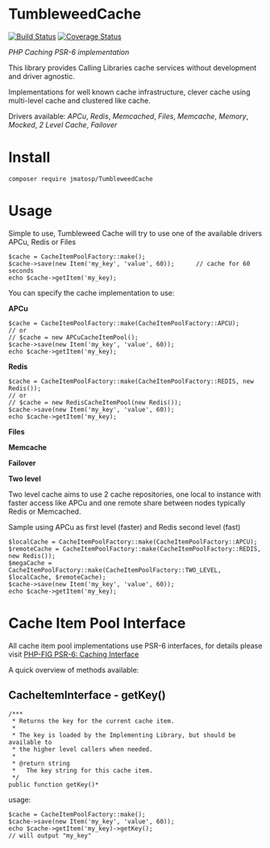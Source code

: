 TumbleweedCache
===============

[![Build Status](https://travis-ci.org/jmatosp/TumbleweedCache.svg?branch=master)](https://travis-ci.org/jmatosp/TumbleweedCache) [![Coverage Status](https://coveralls.io/repos/jmatosp/TumbleweedCache/badge.svg?branch=master&service=github)](https://coveralls.io/github/jmatosp/TumbleweedCache?branch=master)

*PHP Caching PSR-6 implementation*

This library provides Calling Libraries cache services without development and driver agnostic.

Implementations for well known cache infrastructure, clever cache using multi-level cache and clustered like cache.

Drivers available: *APCu*, *Redis*, *Memcached*, *Files*, *Memcache*, *Memory*, *Mocked*, *2 Level Cache*, *Failover* 


Install
=======

    composer require jmatosp/TumbleweedCache

Usage
=====

Simple to use, Tumbleweed Cache will try to use one of the available drivers APCu, Redis or Files 

    $cache = CacheItemPoolFactory::make();
    $cache->save(new Item('my_key', 'value', 60));      // cache for 60 seconds
    echo $cache->getItem('my_key);

You can specify the cache implementation to use:
 
**APCu**

    $cache = CacheItemPoolFactory::make(CacheItemPoolFactory::APCU);
    // or
    // $cache = new APCuCacheItemPool();
    $cache->save(new Item('my_key', 'value', 60));
    echo $cache->getItem('my_key);
    
**Redis**

    $cache = CacheItemPoolFactory::make(CacheItemPoolFactory::REDIS, new Redis());
    // or
    // $cache = new RedisCacheItemPool(new Redis());
    $cache->save(new Item('my_key', 'value', 60));
    echo $cache->getItem('my_key);

**Files**

**Memcache**

**Failover**



**Two level**

Two level cache aims to use 2 cache repositories, one local to instance with faster access like APCu and
one remote share between nodes typically Redis or Memcached.

Sample using APCu as first level (faster) and Redis second level (fast)

    $localCache = CacheItemPoolFactory::make(CacheItemPoolFactory::APCU);
    $remoteCache = CacheItemPoolFactory::make(CacheItemPoolFactory::REDIS, new Redis());
    $megaCache = CacheItemPoolFactory::make(CacheItemPoolFactory::TWO_LEVEL, $localCache, $remoteCache);
    $cache->save(new Item('my_key', 'value', 60));
    echo $cache->getItem('my_key);

Cache Item Pool Interface
=========================

All cache item pool implementations use PSR-6 interfaces, for details please visit [PHP-FIG PSR-6: Caching Interface](http://www.php-fig.org/psr/psr-6/)

A quick overview of methods available:

CacheItemInterface - getKey()
---------------------------

    /***
     * Returns the key for the current cache item.
     *
     * The key is loaded by the Implementing Library, but should be available to
     * the higher level callers when needed.
     *
     * @return string
     *   The key string for this cache item.
     */
    public function getKey()* 

usage:
    
    $cache = CacheItemPoolFactory::make();
    $cache->save(new Item('my_key', 'value', 60));
    echo $cache->getItem('my_key)->getKey();
    // will output "my_key"


